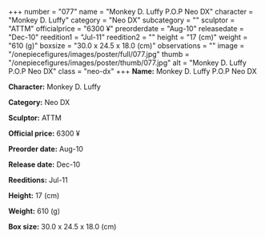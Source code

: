 +++
number = "077"
name = "Monkey D. Luffy P.O.P Neo DX"
character = "Monkey D. Luffy"
category = "Neo DX"
subcategory = ""
sculptor = "ATTM"
officialprice = "6300 ¥"
preorderdate = "Aug-10"
releasedate = "Dec-10"
reedition1 = "Jul-11"
reedition2 = ""
height = "17 (cm)"
weight = "610 (g)"
boxsize = "30.0 x 24.5 x 18.0 (cm)"
observations = ""
image = "/onepiecefigures/images/poster/full/077.jpg"
thumb = "/onepiecefigures/images/poster/thumb/077.jpg"
alt = "Monkey D. Luffy P.O.P Neo DX"
class = "neo-dx"
+++
**Name:** Monkey D. Luffy P.O.P Neo DX

**Character:** Monkey D. Luffy

**Category:** Neo DX 

**Sculptor:** ATTM

**Official price:** 6300 ¥

**Preorder date:** Aug-10

**Release date:** Dec-10

**Reeditions:** Jul-11

**Height:** 17 (cm)

**Weight:** 610 (g)

**Box size:** 30.0 x 24.5 x 18.0 (cm)
